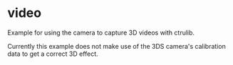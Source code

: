 video
=======

Example for using the camera to capture 3D videos with ctrulib.

Currently this example does not make use of the 3DS camera's calibration data to get a correct 3D effect.

